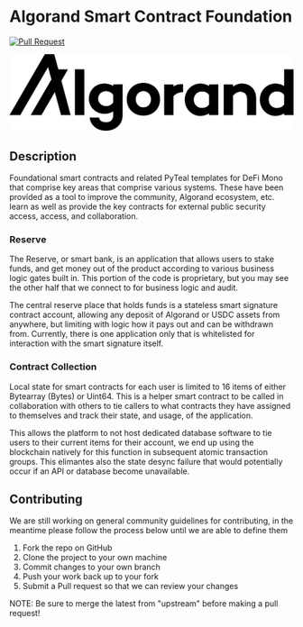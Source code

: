 # Algorand Smart Contract Foundation

[![Pull Request](https://github.com/defimono/smart_contract_foundation/actions/workflows/pull_request.yaml/badge.svg)](https://github.com/defimono/smart_contract_foundation/actions/workflows/pull_request.yaml)

![alt logo](./algorand_full_logo_black.png)

## Description

Foundational smart contracts and related PyTeal templates for DeFi Mono that comprise key areas that comprise various
systems. These have been provided as a tool to improve the community, Algorand ecosystem, etc. learn as well as provide
the key contracts for external public security access, access, and collaboration.

### Reserve

The Reserve, or smart bank, is an application that allows users to stake funds, and get money out of the product
according to various business logic gates built in. This portion of the code is proprietary, but you may see the other
half that we connect to for business logic and audit.

The central reserve place that holds funds is a stateless smart signature contract account, allowing any deposit of
Algorand or USDC assets from anywhere, but limiting with logic how it pays out and can be withdrawn from. Currently,
there is one application only that is whitelisted for interaction with the smart signature itself.

### Contract Collection

Local state for smart contracts for each user is limited to 16 items of either Bytearray (Bytes) or Uint64. This is a
helper smart contract to be called in collaboration with others to tie callers to what contracts they have assigned to
themselves and track their state, and usage, of the application.

This allows the platform to not host dedicated database software to tie users to their current items for their account,
we end up using the blockchain natively for this function in subsequent atomic transaction groups. This elimantes also
the state desync failure that would potentially occur if an API or database become unavailable.

## Contributing

We are still working on general community guidelines for contributing, in the meantime please follow the process below
until we are able to define them

1. Fork the repo on GitHub
2. Clone the project to your own machine
3. Commit changes to your own branch
4. Push your work back up to your fork
5. Submit a Pull request so that we can review your changes

NOTE: Be sure to merge the latest from "upstream" before making a pull request!
